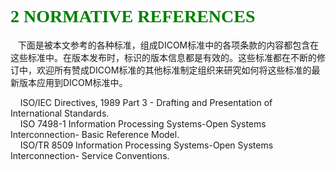 <h1>
	<font face="Microsoft YaHei" color=green>
		2 NORMATIVE REFERENCES
	</font>
</h1>
<p>
	&nbsp &nbsp下面是被本文参考的各种标准，组成DICOM标准中的各项条款的内容都包含在这些标准中。在版本发布时，标识的版本信息都是有效的。这些标准都在不断的修订中，欢迎所有赞成DICOM标准的其他标准制定组织来研究如何将这些标准的最新版本应用到DICOM标准中。
</p>
<p>
	&nbsp &nbsp ISO/IEC Directives, 1989 Part 3 - Drafting and Presentation of International Standards.</br>
	&nbsp &nbsp ISO 7498-1	Information Processing Systems-Open Systems Interconnection-	Basic Reference Model.</br>
	&nbsp &nbsp ISO/TR 8509	Information Processing Systems-Open Systems Interconnection-	Service Conventions.
</p>
	